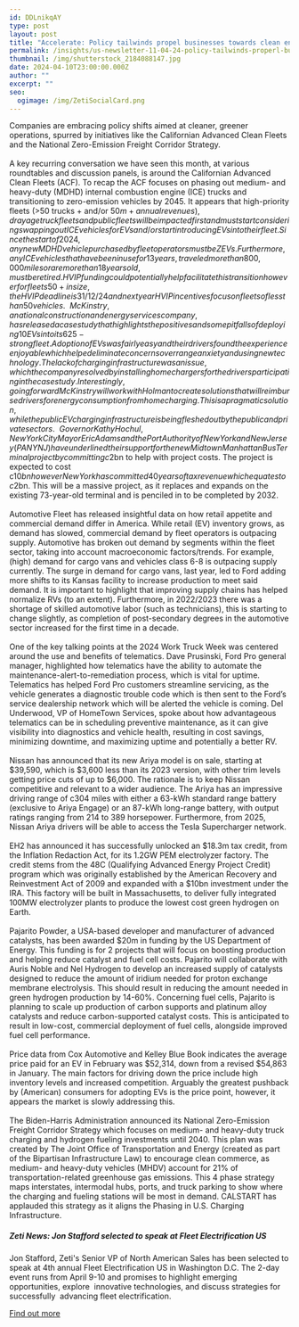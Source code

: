 ```yaml
---
id: DDLnikqAY
type: post
layout: post
title: "Accelerate: Policy tailwinds propel businesses towards clean energy action"
permalink: /insights/us-newsletter-11-04-24-policy-tailwinds-properl-businesses-towards-clean-energy-action/
thumbnail: /img/shutterstock_2184088147.jpg
date: 2024-04-10T23:00:00.000Z
author: ""
excerpt: ""
seo:
  ogimage: /img/ZetiSocialCard.png
---
```

Companies are embracing policy shifts aimed at cleaner, greener operations, spurred by initiatives like the Californian Advanced Clean Fleets and the National Zero-Emission Freight Corridor Strategy.\
\
A key recurring conversation we have seen this month, at various roundtables and discussion panels, is around the Californian Advanced Clean Fleets (ACF). To recap the ACF focuses on phasing out medium- and heavy-duty (MDHD) internal combustion engine (ICE) trucks and transitioning to zero-emission vehicles by 2045. It appears that high-priority fleets (>50 trucks + and/or $50m+ annual revenues), drayage truck fleets and public fleets will be impacted first and must start considering swapping out ICE vehicles for EVs and/or start introducing EVs into their fleet. Since the start of 2024, any new MDHD vehicle purchased by fleet operators must be ZEVs. Furthermore, any ICE vehicles that have been in use for 13 years, traveled more than 800,000 miles or are more than 18 years old, must be retired. HVIP funding could potentially help facilitate this transition however for fleets 50+ in size, the HVIP deadline is 31/12/24 and next year HVIP incentives focus on fleets of less than 50 vehicles. \
\
McKinstry, a national construction and energy services company, has released a case study that highlights the positives and some pitfalls of deploying 10 EVs into its 625-strong fleet. Adoption of EVs was fairly easy and their drivers found the experience enjoyable which helped eliminate concerns over range anxiety and using new technology. The lack of charging infrastructure was an issue, which the company resolved by installing home chargers for the drivers participating in the case study. Interestingly, going forward McKinstry will work with Holman to create solutions that will reimburse drivers for energy consumption from home charging. This is a pragmatic solution, while the public EV charging infrastructure is being fleshed out by the public and private sectors. \
\
Governor Kathy Hochul, New York City Mayor Eric Adams and the Port Authority of New York and New Jersey (PANYNJ) have underlined their support for the new Midtown Manhattan Bus Terminal project by committing c$2bn to help with project costs. The project is expected to cost c$10bn however New York has committed 40 years of tax revenue which equates to c$2bn. This will be a massive project, as it replaces and expands on the existing 73-year-old terminal and is penciled in to be completed by 2032. \
\
Automotive Fleet has released insightful data on how retail appetite and commercial demand differ in America. While retail (EV) inventory grows, as demand has slowed, commercial demand by fleet operators is outpacing supply. Automotive has broken out demand by segments within the fleet sector, taking into account macroeconomic factors/trends. For example, (high) demand for cargo vans and vehicles class 6-8 is outpacing supply currently. The surge in demand for cargo vans, last year, led to Ford adding more shifts to its Kansas facility to increase production to meet said demand. It is important to highlight that improving supply chains has helped normalize RVs (to an extent). Furthermore, in 2022/2023 there was a shortage of skilled automotive labor (such as technicians), this is starting to change slightly, as completion of post-secondary degrees in the automotive sector increased for the first time in a decade. \
\
One of the key talking points at the 2024 Work Truck Week was centered around the use and benefits of telematics. Dave Prusinski, Ford Pro general manager, highlighted how telematics have the ability to automate the maintenance-alert-to-remediation process, which is vital for uptime. Telematics has helped Ford Pro customers streamline servicing, as the vehicle generates a diagnostic trouble code which is then sent to the Ford’s service dealership network which will be alerted the vehicle is coming. Del Underwood, VP of HomeTown Services, spoke about how advantageous telematics can be in scheduling preventive maintenance, as it can give visibility into diagnostics and vehicle health, resulting in cost savings, minimizing downtime, and maximizing uptime and potentially a better RV. \
\
Nissan has announced that its new Ariya model is on sale, starting at $39,590, which is $3,600 less than its 2023 version, with other trim levels getting price cuts of up to $6,000. The rationale is to keep Nissan competitive and relevant to a wider audience. The Ariya has an impressive driving range of c304 miles with either a 63-kWh standard range battery (exclusive to Ariya Engage) or an 87-kWh long-range battery, with output ratings ranging from 214 to 389 horsepower. Furthermore, from 2025, Nissan Ariya drivers will be able to access the Tesla Supercharger network. \
\
EH2 has announced it has successfully unlocked an $18.3m tax credit, from the Inflation Redaction Act, for its 1.2GW PEM electrolyzer factory. The credit stems from the 48C (Qualifying Advanced Energy Project Credit) program which was originally established by the American Recovery and Reinvestment Act of 2009 and expanded with a $10bn investment under the IRA. This factory will be built in Massachusetts, to deliver fully integrated 100MW electrolyzer plants to produce the lowest cost green hydrogen on Earth. \
\
Pajarito Powder, a USA-based developer and manufacturer of advanced catalysts, has been awarded $20m in funding by the US Department of Energy. This funding is for 2 projects that will focus on boosting production and helping reduce catalyst and fuel cell costs. Pajarito will collaborate with Auris Noble and Nel Hydrogen to develop an increased supply of catalysts designed to reduce the amount of iridium needed for proton exchange membrane electrolysis. This should result in reducing the amount needed in green hydrogen production by 14-60%. Concerning fuel cells, Pajarito is planning to scale up production of carbon supports and platinum alloy catalysts and reduce carbon-supported catalyst costs. This is anticipated to result in low-cost, commercial deployment of fuel cells, alongside improved fuel cell performance. \
\
Price data from Cox Automotive and Kelley Blue Book indicates the average price paid for an EV in February was $52,314, down from a revised $54,863 in January. The main factors for driving down the price include high inventory levels and increased competition. Arguably the greatest pushback by (American) consumers for adopting EVs is the price point, however, it appears the market is slowly addressing this. \
\
The Biden-Harris Administration announced its National Zero-Emission Freight Corridor Strategy which focuses on medium- and heavy-duty truck charging and hydrogen fueling investments until 2040. This plan was created by The Joint Office of Transportation and Energy (created as part of the Bipartisan Infrastructure Law) to encourage clean commerce, as medium- and heavy-duty vehicles (MHDV) account for 21% of transportation-related greenhouse gas emissions. This 4 phase strategy maps interstates, intermodal hubs, ports, and truck parking to show where the charging and fueling stations will be most in demand. CALSTART has applauded this strategy as it aligns the Phasing in U.S. Charging Infrastructure.

##### Zeti News: Jon Stafford selected to speak at Fleet Electrification US

Jon Stafford, Zeti's Senior VP of North American Sales has been selected to speak at 4th annual Fleet Electrification US in Washington D.C. The 2-day event runs from April 9-10 and promises to highlight emerging opportunities, explore  innovative technologies, and discuss strategies for successfully  advancing fleet electrification. 

[Find out more](https://web.cvent.com/event/6551dafa-90aa-4f73-8d4c-d1dd1b4417dc/summary)